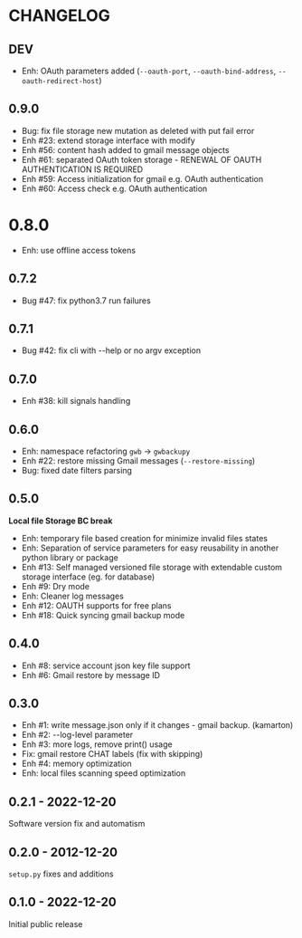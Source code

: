 # CHANGELOG

## DEV

- Enh: OAuth parameters added (`--oauth-port`, `--oauth-bind-address`, `--oauth-redirect-host`)

## 0.9.0

- Bug: fix file storage new mutation as deleted with put fail error
- Enh #23: extend storage interface with modify
- Enh #56: content hash added to gmail message objects
- Enh #61: separated OAuth token storage - RENEWAL OF OAUTH AUTHENTICATION IS REQUIRED
- Enh #59: Access initialization for gmail e.g. OAuth authentication
- Enh #60: Access check e.g. OAuth authentication

# 0.8.0

- Enh: use offline access tokens

## 0.7.2

- Bug #47: fix python3.7 run failures

## 0.7.1

- Bug #42: fix cli with --help or no argv exception

## 0.7.0

- Enh #38: kill signals handling

## 0.6.0

- Enh: namespace refactoring `gwb` -> `gwbackupy`
- Enh #22: restore missing Gmail messages (`--restore-missing`)
- Bug: fixed date filters parsing

## 0.5.0

**Local file Storage BC break**

- Enh: temporary file based creation for minimize invalid files states
- Enh: Separation of service parameters for easy reusability in another python library or package
- Enh #13: Self managed versioned file storage with extendable custom storage interface (eg. for database)
- Enh #9: Dry mode
- Enh: Cleaner log messages
- Enh #12: OAUTH supports for free plans
- Enh #18: Quick syncing gmail backup mode

## 0.4.0

- Enh #8: service account json key file support
- Enh #6: Gmail restore by message ID

## 0.3.0

- Enh #1: write message.json only if it changes - gmail backup. (kamarton)
- Enh #2: --log-level parameter
- Enh #3: more logs, remove print() usage
- Fix: gmail restore CHAT labels (fix with skipping)
- Enh #4: memory optimization
- Enh: local files scanning speed optimization

## 0.2.1 - 2022-12-20

Software version fix and automatism

## 0.2.0 - 2012-12-20

`setup.py` fixes and additions

## 0.1.0 - 2022-12-20

Initial public release

